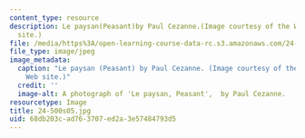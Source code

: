 ```yaml
---
content_type: resource
description: Le paysan(Peasant)by Paul Cezanne.(Image courtesy of the WebMuseum Web
  site.)
file: /media/https%3A/open-learning-course-data-rc.s3.amazonaws.com/24-500-topics-in-philosophy-of-mind-self-knowledge-spring-2005/68db203cad763707ed2a3e57484793d5_24-500s05.jpg
file_type: image/jpeg
image_metadata:
  caption: "Le paysan (Peasant) by Paul Cezanne. (Image courtesy of the\_[WebMuseum](https://www.ibiblio.org/wm/)\_\
    Web site.)"
  credit: ''
  image-alt: A photograph of 'Le paysan, Peasant',  by Paul Cezanne.
resourcetype: Image
title: 24-500s05.jpg
uid: 68db203c-ad76-3707-ed2a-3e57484793d5
---
```

